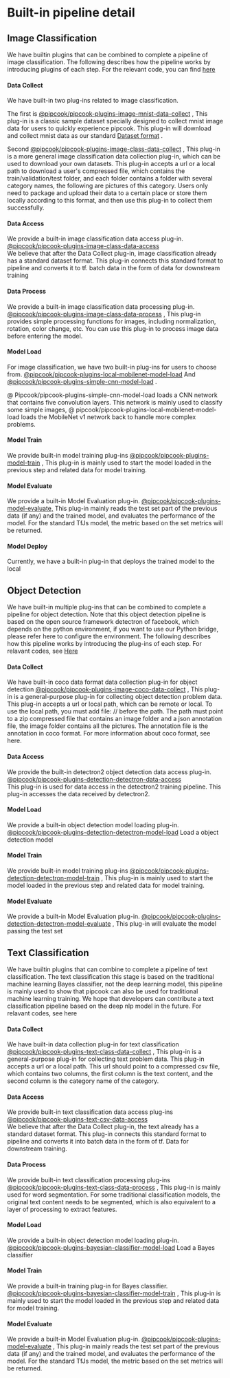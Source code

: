 # Built-in pipeline detail

<a name="6WNZz"></a>
## Image Classification
We have builtin  plugins that can be combined to complete a pipeline of image classification. The following describes how the pipeline works by introducing plugins of each step. For the relevant code, you can find [here](https://github.com/alibaba/pipcook/blob/master/example/pipeline-databinding-image-classification.js)
<a name="5qFXQ"></a>
#### Data Collect
We have built-in two plug-ins related to image classification.

The first is [@pipcook/pipcook-plugins-image-mnist-data-collect](https://alibaba.github.io/pipcook/doc/@pipcook-pipcook-plugins-image-class-data-collect-en) , This plug-in is a classic sample dataset specially designed to collect mnist image data for users to quickly experience pipcook. This plug-in will download and collect mnist data as our standard [Dataset format](https://alibaba.github.io/pipcook/doc/Dataset-en) .

Second [@pipcook/pipcook-plugins-image-class-data-collect](https://alibaba.github.io/pipcook/doc/@pipcook-pipcook-plugins-image-class-data-collect-en) , This plug-in is a more general image classification data collection plug-in, which can be used to download your own datasets. This plug-in accepts a url or a local path to download a user's compressed file, which contains the train/validation/test folder, and each folder contains a folder with several category names, the following are pictures of this category. Users only need to package and upload their data to a certain place or store them locally according to this format, and then use this plug-in to collect them successfully.

<a name="BuVDD"></a>
#### Data Access
We provide a built-in image classification data access plug-in. [@pipcook/pipcook-plugins-image-class-data-access](https://alibaba.github.io/pipcook/doc/@pipcook-pipcook-plugins-image-class-data-access-en)<br />We believe that after the Data Collect plug-in, image classification already has a standard dataset format. This plug-in connects this standard format to pipeline and converts it to tf. batch data in the form of data for downstream training

<a name="Diid7"></a>
#### Data Process
We provide a built-in image classification data processing plug-in. [@pipcook/pipcook-plugins-image-class-data-process](https://alibaba.github.io/pipcook/doc/@pipcook-pipcook-plugins-image-class-data-process-en) , This plug-in provides simple processing functions for images, including normalization, rotation, color change, etc. You can use this plug-in to process image data before entering the model.

<a name="ovECv"></a>
#### Model Load
For image classification, we have two built-in plug-ins for users to choose from. [@pipcook/pipcook-plugins-local-mobilenet-model-load](https://alibaba.github.io/pipcook/doc/@pipcook-pipcook-plugins-local-mobilenet-model-load-en) And [@pipcook/pipcook-plugins-simple-cnn-model-load](https://alibaba.github.io/pipcook/doc/@pipcook-pipcook-plugins-simple-cnn-model-load-en) .

@ Pipcook/pipcook-plugins-simple-cnn-model-load loads a CNN network that contains five convolution layers. This network is mainly used to classify some simple images, @ pipcook/pipcook-plugins-local-mobilenet-model-load loads the MobileNet v1 network back to handle more complex problems.

<a name="HeXlz"></a>
#### Model Train
We provide built-in model training plug-ins [@pipcook/pipcook-plugins-model-train](https://alibaba.github.io/pipcook/doc/@pipcook-pipcook-plugins-model-train-en) , This plug-in is mainly used to start the model loaded in the previous step and related data for model training.

<a name="DdEm9"></a>
#### Model Evaluate
We provide a built-in Model Evaluation plug-in. [@pipcook/pipcook-plugins-model-evaluate,](https://alibaba.github.io/pipcook/doc/@pipcook-pipcook-plugins-class-model-evaluate-en) This plug-in mainly reads the test set part of the previous data (if any) and the trained model, and evaluates the performance of the model. For the standard TfJs model, the metric based on the set metrics will be returned.

<a name="fa4Uv"></a>
#### Model Deploy
Currently, we have a built-in plug-in that deploys the trained model to the local

<a name="D4TgZ"></a>
## Object Detection
We have built-in multiple plug-ins that can be combined to complete a pipeline for object detection. Note that this object detection pipeline is based on the open source framework detectron of facebook, which depends on the python environment, if you want to use our Python bridge, please refer here to configure the environment. The following describes how this pipeline works by introducing the plug-ins of each step. For relavant codes, see [Here](https://github.com/alibaba/pipcook/blob/master/example/pipeline-object-detection.js)
<a name="5HEOk"></a>
#### Data Collect
We have built-in coco data format data collection plug-in for object detection [@pipcook/pipcook-plugins-image-coco-data-collect](https://alibaba.github.io/pipcook/doc/@pipcook-pipcook-plugins-image-coco-data-collect-en) , This plug-in is a general-purpose plug-in for collecting object detection problem data. This plug-in accepts a url or local path, which can be remote or local. To use the local path, you must add file: // before the path. The path must point to a zip compressed file that contains an image folder and a json annotation file, the image folder contains all the pictures. The annotation file is the annotation in coco format. For more information about coco format, see here.
<a name="SwqAD"></a>
#### Data Access
We provide the built-in detectron2 object detection data access plug-in. [@pipcook/pipcook-plugins-detection-detectron-data-access](https://alibaba.github.io/pipcook/doc/@pipcook-pipcook-plugins-detection-detectron-data-access-en)<br />This plug-in is used for data access in the detectron2 training pipeline. This plug-in accesses the data received by detectron2.

<a name="B3GtH"></a>
#### Model Load
We provide a built-in object detection model loading plug-in. [@pipcook/pipcook-plugins-detection-detectron-model-load](https://alibaba.github.io/pipcook/doc/@pipcook-pipcook-plugins-detection-detectron-model-load-en) Load a object detection model

<a name="Ye7qy"></a>
#### Model Train
We provide built-in model training plug-ins [@pipcook/pipcook-plugins-detection-detectron-model-train](https://alibaba.github.io/pipcook/doc/@pipcook-pipcook-plugins-detection-detectron-model-train-en) , This plug-in is mainly used to start the model loaded in the previous step and related data for model training.

<a name="WbFYq"></a>
#### Model Evaluate
We provide a built-in Model Evaluation plug-in. [@pipcook/pipcook-plugins-detection-detectron-model-evaluate](https://alibaba.github.io/pipcook/doc/@pipcook-pipcook-plugins-detection-detectron-model-evaluate-en) , This plug-in will evaluate the model passing the test set


<a name="iNyBx"></a>
## Text Classification
We have builtin  plugins that can combine to complete a pipeline of text classification. The text classification  this stage is based on the traditional machine learning Bayes classifier, not the deep learning model, this pipeline is mainly used to show that pipcook can also be used for traditional machine learning training. We hope that developers can contribute a text classification pipeline based on the deep nlp model in the future. For relavant codes, see here

<a name="NHa7O"></a>
#### Data Collect
We have built-in data collection plug-in for text classification [@pipcook/pipcook-plugins-text-class-data-collect](https://alibaba.github.io/pipcook/doc/@pipcook-pipcook-plugins-text-class-data-collect-en) , This plug-in is a general-purpose plug-in for collecting text problem data. This plug-in accepts a url or a local path. This url should point to a compressed csv file, which contains two columns, the first column is the text content, and the second column is the category name of the category.

<a name="ATWc6"></a>
#### Data Access
We provide built-in text classification data access plug-ins [@pipcook/pipcook-plugins-text-csv-data-access](https://alibaba.github.io/pipcook/doc/@pipcook-pipcook-plugins-text-csv-data-access-en)<br />We believe that after the Data Collect plug-in, the text already has a standard dataset format. This plug-in connects this standard format to pipeline and converts it into batch data in the form of tf. Data for downstream training.

<a name="XwrKs"></a>
#### Data Process
We provide built-in text classification processing plug-ins [@pipcook/pipcook-plugins-text-class-data-process](https://alibaba.github.io/pipcook/doc/@pipcook-pipcook-plugins-text-class-data-process-en) , This plug-in is mainly used for word segmentation. For some traditional classification models, the original text content needs to be segmented, which is also equivalent to a layer of processing to extract features.

<a name="BgcQN"></a>
#### Model Load
We provide a built-in object detection model loading plug-in. [@pipcook/pipcook-plugins-bayesian-classifier-model-load](https://alibaba.github.io/pipcook/doc/@pipcook-pipcook-plugins-bayesian-classifier-model-load-en) Load a Bayes classifier

<a name="MY3ED"></a>
#### Model Train
We provide a built-in training plug-in for Bayes classifier. [@pipcook/pipcook-plugins-bayesian-classifier-model-train](https://alibaba.github.io/pipcook/doc/@pipcook-pipcook-plugins-bayesian-classifier-model-train-en) , This plug-in is mainly used to start the model loaded in the previous step and related data for model training.

<a name="8FJjZ"></a>
#### Model Evaluate
We provide a built-in Model Evaluation plug-in. [@pipcook/pipcook-plugins-model-evaluate](https://alibaba.github.io/pipcook/doc/@pipcook-pipcook-plugins-class-model-evaluate-en) , This plug-in mainly reads the test set part of the previous data (if any) and the trained model, and evaluates the performance of the model. For the standard TfJs model, the metric based on the set metrics will be returned.
